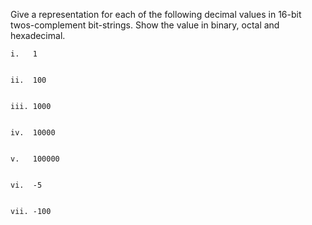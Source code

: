 Give a representation for each of the following decimal values in 16-bit twos-complement bit-strings. Show the value in binary, octal and hexadecimal.

    i.   1
    
    
    ii.  100
    
    
    iii. 1000


    iv.  10000


    v.   100000


    vi.  -5


    vii. -100

